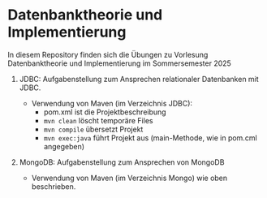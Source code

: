 # Datenbanktheorie und Implementierung

In diesem Repository finden sich die Übungen zu Vorlesung Datenbanktheorie und Implementierung im Sommersemester 2025

1. JDBC: Aufgabenstellung zum Ansprechen relationaler Datenbanken mit JDBC. 
   - Verwendung von Maven (im Verzeichnis JDBC):
      - pom.xml ist die Projektbeschreibung
      - `mvn clean` löscht temporäre Files
      - `mvn compile` übersetzt Projekt
      - `mvn exec:java` führt Projekt aus (main-Methode, wie in pom.cml angegeben)

2. MongoDB: Aufgabenstellung zum Ansprechen von MongoDB
   - Verwendung von Maven (im Verzeichnis Mongo) wie oben beschrieben.

